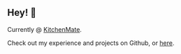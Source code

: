 ## Hey! 👋

Currently @ [KitchenMate](https://kitchenmate.com).

Check out my experience and projects on Github, or [here](https//rockzhou.com).
